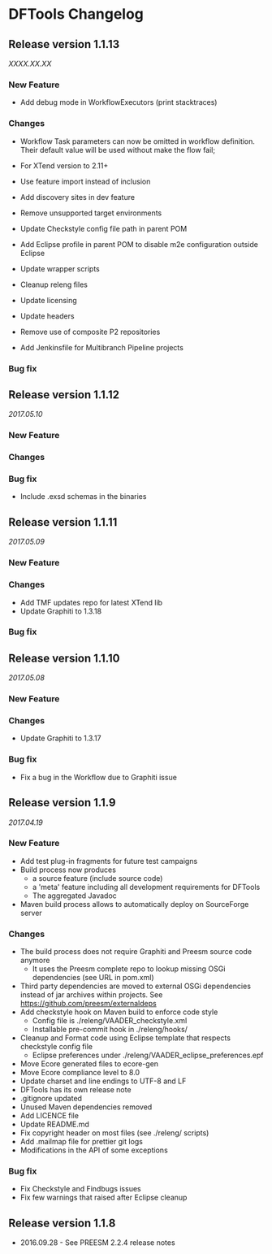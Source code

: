 DFTools Changelog
=================

## Release version 1.1.13
*XXXX.XX.XX*

### New Feature
* Add debug mode in WorkflowExecutors (print stacktraces)

### Changes
* Workflow Task parameters can now be omitted in workflow definition. Their default value will be used without make the flow fail;

* For XTend version to 2.11+
* Use feature import instead of inclusion
* Add discovery sites in dev feature
* Remove unsupported target environments
* Update Checkstyle config file path in parent POM
* Add Eclipse profile in parent POM to disable m2e configuration outside Eclipse
* Update wrapper scripts
* Cleanup releng files
* Update licensing
* Update headers
* Remove use of composite P2 repositories
* Add Jenkinsfile for Multibranch Pipeline projects

### Bug fix

## Release version 1.1.12
*2017.05.10*

### New Feature

### Changes

### Bug fix
* Include .exsd schemas in the binaries

## Release version 1.1.11
*2017.05.09*

### New Feature

### Changes
* Add TMF updates repo for latest XTend lib
* Update Graphiti to 1.3.18

### Bug fix

## Release version 1.1.10
*2017.05.08*

### New Feature

### Changes
* Update Graphiti to 1.3.17

### Bug fix
* Fix a bug in the Workflow due to Graphiti issue

## Release version 1.1.9
*2017.04.19*

### New Feature
* Add test plug-in fragments for future test campaigns
* Build process now produces
  * a source feature (include source code)
  * a 'meta' feature including all development requirements for DFTools
  * The aggregated Javadoc
* Maven build process allows to automatically deploy on SourceForge server

### Changes
* The build process does not require Graphiti and Preesm source code anymore
  * It uses the Preesm complete repo to lookup missing OSGi dependencies (see URL in pom.xml)
* Third party dependencies are moved to external OSGi dependencies instead of jar archives within projects. See https://github.com/preesm/externaldeps
* Add checkstyle hook on Maven build to enforce code style
  * Config file is ./releng/VAADER_checkstyle.xml
  * Installable pre-commit hook in ./releng/hooks/
* Cleanup and Format code using Eclipse template that respects checkstyle config file
  * Eclipse preferences under ./releng/VAADER_eclipse_preferences.epf
* Move Ecore generated files to ecore-gen
* Move Ecore compliance level to 8.0
* Update charset and line endings to UTF-8 and LF
* DFTools has its own release note
* .gitignore updated
* Unused Maven dependencies removed
* Add LICENCE file
* Update README.md
* Fix copyright header on most files (see ./releng/ scripts)
* Add .mailmap file for prettier git logs
* Modifications in the API of some exceptions

### Bug fix
* Fix Checkstyle and Findbugs issues
* Fix few warnings that raised after Eclipse cleanup

## Release version 1.1.8
* 2016.09.28 - See PREESM 2.2.4 release notes

